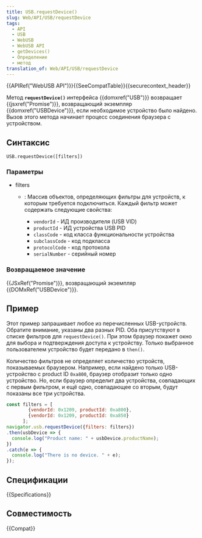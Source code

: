```yaml
---
title: USB.requestDevice()
slug: Web/API/USB/requestDevice
tags:
  - API
  - USB
  - WebUSB
  - WebUSB API
  - getDevices()
  - Определение
  - метод
translation_of: Web/API/USB/requestDevice
---
```


{{APIRef("WebUSB API")}}{{SeeCompatTable}}{{securecontext_header}}

Метод **`requestDevice()`** интерфейса {{domxref("USB")}} возвращает {{jsxref("Promise")}}, возвращающий экземпляр {{domxref("USBDevice")}}, если необходимое устройство было найдено. Вызов этого метода начинает процесс соединения браузера с устройством.

## Синтаксис

```
USB.requestDevice([filters])
```

### Параметры

- filters

  - : Массив объектов, определяющих фильтры для устройств, к которым требуется подключиться. Каждый фильтр может содержать следующие свойства:

    - `vendorId` - ИД производителя (USB VID)
    - `productId` - ИД устройства USB PID
    - `classCode` - код класса функциональности устройства
    - `subclassCode` - код подкласса
    - `protocolCode` - код протокола
    - `serialNumber` - серийный номер

### Возвращаемое значение

{{JSxRef("Promise")}}, возвращающий экземпляр {{DOMxRef("USBDevice")}}.

## Пример

Этот пример запрашивает любое из перечисленных USB-устройств. Обратите внимание, указаны два разных PID. Оба присутствуют в списке фильтров для `requestDevice()`. При этом браузер покажет окно для выбора и подтверждения доступа к устройству. Только выбранное пользователем устройство будет передано в `then()`.

Количество фильтров не определяет количество устройств, показываемых браузером. Например, если найдено только USB-устройство с product ID `0xa800`, браузер отобразит только одно устройство. Но, если браузер определит два устройства, совпадающих с первым фильтром, и ещё одно, совпадающее со вторым, будут показаны все три устройства.

```js
const filters = [
        {vendorId: 0x1209, productId: 0xa800},
        {vendorId: 0x1209, productId: 0xa850}
      ];
navigator.usb.requestDevice({filters: filters})
.then(usbDevice => {
  console.log("Product name: " + usbDevice.productName);
})
.catch(e => {
  console.log("There is no device. " + e);
});
```

## Спецификации

{{Specifications}}

## Совместимость

{{Compat}}
